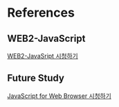 <h1>References</h1>

<h2>WEB2-JavaScript</h2>
<a href="https://www.youtube.com/watch?v=bmdPy3pP-ts&list=PLuHgQVnccGMBB348PWRN0fREzYcYgFybf&index=38">WEB2-JavaSript 시청하기</a>

<h2>Future Study</h2>
<a href=""https://www.youtube.com/watch?v=ImTA5-r9TNc&list=PLuHgQVnccGMDTAQ0S_FYxXOi1ZJz4ikaX>JavaScript for Web Browser 시청하기</a>
